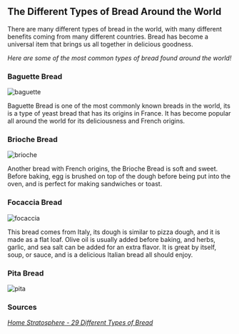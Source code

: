 ## The Different Types of Bread Around the World

There are many different types of bread in the world, with many different benefits coming from many different countries. Bread has become a universal item that brings us all together in delicious goodness. 

*Here are some of the most common types of bread found around the world!*

### Baguette Bread

![baguette](https://www.kingarthurbaking.com/sites/default/files/recipe_legacy/8-3-large.jpg)

Baguette Bread is one of the most commonly known breads in the world, its is a type of yeast bread that has its origins in France. It has become popular all around the world for its deliciousness and French origins. 

### Brioche Bread

![brioche](https://hips.hearstapps.com/hmg-prod/images/delish-190829-brioche-horizontal-0230-landscape-pf-1567541194.gif)

Another bread with French origins, the Brioche Bread is soft and sweet. Before baking, egg is brushed on top of the dough before being put into the oven, and is perfect for making sandwiches or toast. 

### Focaccia Bread

![focaccia](https://www.inspiredtaste.net/wp-content/uploads/2016/07/Focaccia-Bread-Recipe-1200.jpg)

This bread comes from Italy, its dough is similar to pizza dough, and it is made as a flat loaf. Olive oil is usually added before baking, and herbs, garlic, and sea salt can be added for an extra flavor. It is great by itself, soup, or sauce, and is a delicious Italian bread all should enjoy. 

### Pita Bread

![pita](https://hips.hearstapps.com/hmg-prod.s3.amazonaws.com/images/delish-190621-homemade-pita-0159-landscape-pf-1567692674.jpg)

### Sources

*[Home Stratosphere - 29 Different Types of Bread](https://homestratosphere.com/types-of-bread/)*
